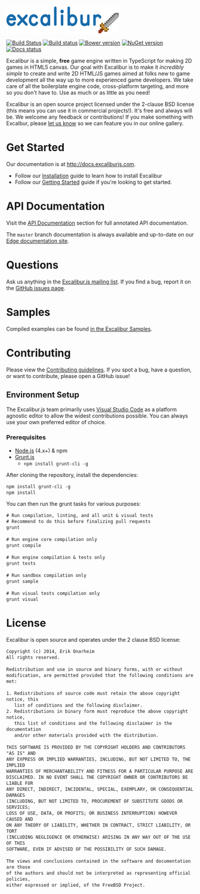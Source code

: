 ![Logo](/assets/logo.png?raw=true)

[![Build Status](https://travis-ci.org/excaliburjs/Excalibur.png?branch=master)](https://travis-ci.org/excaliburjs/Excalibur)
[![Build status](https://ci.appveyor.com/api/projects/status/9i7s7dokx0uygu34?svg=true)](https://ci.appveyor.com/project/eonarheim/excalibur)
[![Bower version](https://badge.fury.io/bo/excalibur.png)](http://badge.fury.io/bo/excalibur)
[![NuGet version](https://badge.fury.io/nu/Excalibur.png)](http://badge.fury.io/nu/Excalibur)
[![Docs status](https://readthedocs.org/projects/excaliburjs/badge/?version=latest)](http://excaliburjs.readthedocs.org/en/latest/?badge=latest)

Excalibur is a simple, **free** game engine written in TypeScript for making 2D games in HTML5 canvas. Our goal with Excalibur is to make it *incredibly simple* to create and write 2D HTML/JS games aimed at folks new to game development all the way up to more experienced game developers. We take care of all the boilerplate engine code, cross-platform targeting, and more so you don't have to. Use as much or as little as you need!

Excalibur is an open source project licensed under the 2-clause BSD license (this means you can use it in commercial projects!). It's free and always will be. We welcome any feedback or contributions! If you make something with Excalbur, please [let us know](https://groups.google.com/forum/#!forum/excaliburjs) so we can feature you in our online gallery.

# Get Started

Our documentation is at http://docs.excaliburjs.com.

- Follow our [Installation](http://docs.excaliburjs.com/en/latest/installation.html) guide to learn how to install Excalibur
- Follow our [Getting Started](http://docs.excaliburjs.com/en/latest/quickstart.html) guide if you're looking to get started.

# API Documentation

Visit the [API Documentation](http://excaliburjs.com/docs) section for full annotated API documentation.

The `master` branch documentation is always available and up-to-date on our [Edge documentation site](http://excaliburjs.com/docs/api/edge).

# Questions

Ask us anything in the [Excalibur.js mailing list](https://groups.google.com/forum/#!forum/excaliburjs). If you find a bug, report it on the [GitHub issues page](https://github.com/excaliburjs/Excalibur/issues).

# Samples

Compiled examples can be found [in the Excalibur Samples](http://excaliburjs.com/samples/).

# Contributing

Please view the [Contributing guidelines](.github/CONTRIBUTING.md). If you spot a bug, have a question, or want to contribute, please open a GitHub issue!

## Environment Setup

The Excalibur.js team primarily uses [Visual Studio Code](http://code.visualstudio.com) as a platform agnostic editor to
allow the widest contributions possible. You can always use your own preferred editor of choice.

### Prerequisites

- [Node.js](https://nodejs.org/) (4.x+) & npm
- [Grunt.js](http://gruntjs.com/)
  - `npm install grunt-cli -g`

After cloning the repository, install the dependencies:

    npm install grunt-cli -g
    npm install

You can then run the grunt tasks for various purposes:

    # Run compilation, linting, and all unit & visual tests
    # Recommend to do this before finalizing pull requests
    grunt

    # Run engine core compilation only
    grunt compile

    # Run engine compilation & tests only
    grunt tests    

    # Run sandbox compilation only
    grunt sample

    # Run visual tests compilation only
    grunt visual

# License

Excalibur is open source and operates under the 2 clause BSD license:

	Copyright (c) 2014, Erik Onarheim
	All rights reserved.
	
	Redistribution and use in source and binary forms, with or without
	modification, are permitted provided that the following conditions are met: 
	
	1. Redistributions of source code must retain the above copyright notice, this
	   list of conditions and the following disclaimer. 
	2. Redistributions in binary form must reproduce the above copyright notice,
	   this list of conditions and the following disclaimer in the documentation
	   and/or other materials provided with the distribution. 
	
	THIS SOFTWARE IS PROVIDED BY THE COPYRIGHT HOLDERS AND CONTRIBUTORS "AS IS" AND
	ANY EXPRESS OR IMPLIED WARRANTIES, INCLUDING, BUT NOT LIMITED TO, THE IMPLIED
	WARRANTIES OF MERCHANTABILITY AND FITNESS FOR A PARTICULAR PURPOSE ARE
	DISCLAIMED. IN NO EVENT SHALL THE COPYRIGHT OWNER OR CONTRIBUTORS BE LIABLE FOR
	ANY DIRECT, INDIRECT, INCIDENTAL, SPECIAL, EXEMPLARY, OR CONSEQUENTIAL DAMAGES
	(INCLUDING, BUT NOT LIMITED TO, PROCUREMENT OF SUBSTITUTE GOODS OR SERVICES;
	LOSS OF USE, DATA, OR PROFITS; OR BUSINESS INTERRUPTION) HOWEVER CAUSED AND
	ON ANY THEORY OF LIABILITY, WHETHER IN CONTRACT, STRICT LIABILITY, OR TORT
	(INCLUDING NEGLIGENCE OR OTHERWISE) ARISING IN ANY WAY OUT OF THE USE OF THIS
	SOFTWARE, EVEN IF ADVISED OF THE POSSIBILITY OF SUCH DAMAGE.
	
	The views and conclusions contained in the software and documentation are those
	of the authors and should not be interpreted as representing official policies, 
	either expressed or implied, of the FreeBSD Project.
